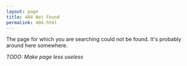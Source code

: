 ```yaml
---
layout: page
title: 404 Not Found
permalink: 404.html
---
```


The page for which you are searching could not be found. It's probably around here somewhere.

*TODO: Make page less useless*